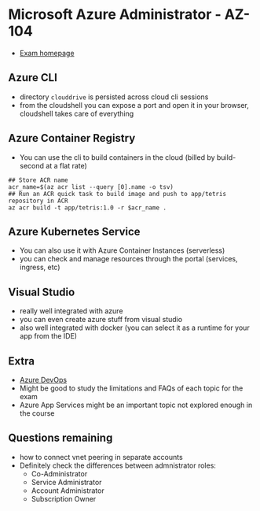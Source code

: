 # Microsoft Azure Administrator - AZ-104

- [Exam homepage](https://docs.microsoft.com/en-us/learn/certifications/exams/az-104)

## Azure CLI
- directory `clouddrive` is persisted across cloud cli sessions
- from the cloudshell you can expose a port and open it in your browser, cloudshell takes care of everything

## Azure Container Registry
- You can use the cli to build containers in the cloud (billed by build-second at a flat rate)
```
## Store ACR name
acr_name=$(az acr list --query [0].name -o tsv)
## Run an ACR quick task to build image and push to app/tetris repository in ACR
az acr build -t app/tetris:1.0 -r $acr_name .
```

## Azure Kubernetes Service
- You can also use it with Azure Container Instances (serverless)
- you can check and manage resources through the portal (services, ingress, etc)

## Visual Studio
- really well integrated with azure
- you can even create azure stuff from visual studio
- also well integrated with docker (you can select it as a runtime for your app from the IDE)

## Extra
- [Azure DevOps](https://azure.microsoft.com/en-us/services/devops/)
- Might be good to study the limitations and FAQs of each topic for the exam
- Azure App Services  might be an important topic not explored enough in the course

## Questions remaining
- how to connect vnet peering in separate accounts
- Definitely check the differences between admnistrator roles:
  - Co-Administrator
  - Service Administrator
  - Account Administrator
  - Subscription Owner
